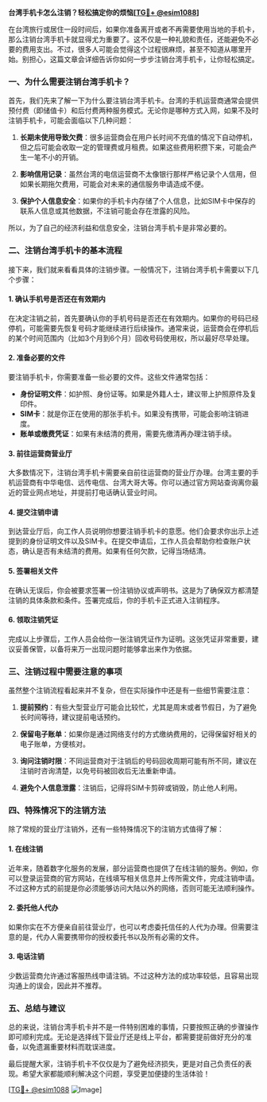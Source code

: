 **台湾手机卡怎么注销？轻松搞定你的烦恼[[TG💪+ @esim1088](https://t.me/s/esim1088)]**

在台湾旅行或居住一段时间后，如果你准备离开或者不再需要使用当地的手机卡，那么注销台湾手机卡就显得尤为重要了。这不仅是一种礼貌和责任，还能避免不必要的费用支出。不过，很多人可能会觉得这个过程很麻烦，甚至不知道从哪里开始。别担心，这篇文章会详细告诉你如何一步步注销台湾手机卡，让你轻松搞定。

### **一、为什么需要注销台湾手机卡？**

首先，我们先来了解一下为什么要注销台湾手机卡。台湾的手机运营商通常会提供预付费（即储值卡）和后付费两种服务模式。无论你是哪种方式入网，如果不及时注销手机卡，可能会面临以下几种问题：

1. **长期未使用导致欠费**：很多运营商会在用户长时间不充值的情况下自动停机，但之后可能会收取一定的管理费或月租费。如果这些费用积攒下来，可能会产生一笔不小的开销。
   
2. **影响信用记录**：虽然台湾的电信运营商不太像银行那样严格记录个人信用，但如果长期拖欠费用，可能会对未来的通信服务申请造成不便。

3. **保护个人信息安全**：如果你的手机卡内存储了个人信息，比如SIM卡中保存的联系人信息或其他数据，不注销可能会存在泄露的风险。

所以，为了自己的经济利益和信息安全，注销台湾手机卡是非常必要的。

### **二、注销台湾手机卡的基本流程**

接下来，我们就来看看具体的注销步骤。一般情况下，注销台湾手机卡需要以下几个步骤：

#### **1. 确认手机号是否还在有效期内**
在决定注销之前，首先要确认你的手机号码是否还在有效期内。如果你的号码已经停机，可能需要先恢复号码才能继续进行后续操作。通常来说，运营商会在停机后的某个时间范围内（比如3个月到6个月）回收号码使用权，所以最好尽早处理。

#### **2. 准备必要的文件**
要注销手机卡，你需要准备一些必要的文件。这些文件通常包括：
- **身份证明文件**：如护照、身份证等。如果是外籍人士，建议带上护照原件及复印件。
- **SIM卡**：就是你正在使用的那张手机卡。如果没有携带，可能会影响注销进度。
- **账单或缴费凭证**：如果有未结清的费用，需要先缴清再办理注销手续。

#### **3. 前往运营商营业厅**
大多数情况下，注销台湾手机卡需要亲自前往运营商的营业厅办理。台湾主要的手机运营商有中华电信、远传电信、台湾大哥大等。你可以通过官方网站查询离你最近的营业网点地址，并提前打电话确认营业时间。

#### **4. 提交注销申请**
到达营业厅后，向工作人员说明你想要注销手机卡的意愿。他们会要求你出示上述提到的身份证明文件以及SIM卡。在提交申请后，工作人员会帮助你检查账户状态，确认是否有未结清的费用。如果有任何欠款，记得当场结清。

#### **5. 签署相关文件**
在确认无误后，你会被要求签署一份注销协议或声明书。这是为了确保双方都清楚注销的具体条款和条件。签署完成后，你的手机卡正式进入注销程序。

#### **6. 领取注销凭证**
完成以上步骤后，工作人员会给你一张注销凭证作为证明。这张凭证非常重要，建议妥善保管，以备将来万一出现问题时能够拿出来作为依据。

### **三、注销过程中需要注意的事项**

虽然整个注销流程看起来并不复杂，但在实际操作中还是有一些细节需要注意：

1. **提前预约**：有些大型营业厅可能会比较忙，尤其是周末或者节假日，为了避免长时间等待，建议提前电话预约。

2. **保留电子账单**：如果你是通过网络支付的方式缴纳费用的，记得保留好相关的电子账单，方便核对。

3. **询问注销时限**：不同运营商对于注销后的号码回收周期可能有所不同，建议在注销时咨询清楚，以免号码被回收后无法重新申请。

4. **避免个人信息泄露**：注销后，记得将SIM卡剪碎或销毁，防止他人利用。

### **四、特殊情况下的注销方法**

除了常规的营业厅注销外，还有一些特殊情况下的注销方式值得了解：

#### **1. 在线注销**
近年来，随着数字化服务的发展，部分运营商也提供了在线注销的服务。例如，你可以登录运营商的官方网站，在线填写相关信息并上传所需文件，完成注销申请。不过这种方式的前提是你必须能够访问大陆以外的网络，否则可能无法顺利操作。

#### **2. 委托他人代办**
如果你实在不方便亲自前往营业厅，也可以考虑委托信任的人代为办理。但需要注意的是，代办人需要携带你的授权委托书以及所有必需的文件。

#### **3. 电话注销**
少数运营商允许通过客服热线申请注销。不过这种方法的成功率较低，且容易出现沟通上的误会，因此并不推荐。

### **五、总结与建议**

总的来说，注销台湾手机卡并不是一件特别困难的事情，只要按照正确的步骤操作即可顺利完成。无论是选择线下营业厅还是线上平台，都需要提前做好充分的准备，以免遗漏重要材料而耽误进度。

最后提醒大家，注销手机卡不仅仅是为了避免经济损失，更是对自己负责任的表现。希望大家都能顺利解决这个问题，享受更加便捷的生活体验！

[[TG💪+ @esim1088](https://t.me/s/esim1088) ![Image](https://i.postimg.cc/4NQfJmqS/Snipaste-2025-05-13-00-14-12.png)]